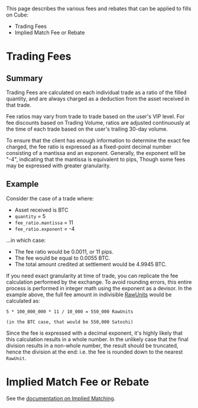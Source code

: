 This page describes the various fees and rebates that can be applied to fills on Cube:
- Trading Fees
- Implied Match Fee or Rebate

# Trading Fees

## Summary

Trading Fees are calculated on each individual trade as a ratio of the filled quantity,
and are always charged as a deduction from the asset received in that trade.

Fee ratios may vary from trade to trade based on the user's VIP level.
For fee discounts based on Trading Volume, ratios are adjusted continuously
at the time of each trade based on the user's trailing 30-day volume.

To ensure that the client has enough information to determine the exact fee charged,
the fee ratio is expressed as a fixed-point decimal number consisting of a mantissa and an exponent.
Generally, the exponent will be "-4", indicating that the mantissa is equivalent to pips,
Though some fees may be expressed with greater granularity.

## Example

Consider the case of a trade where:
- Asset received is BTC
- `quantity` = 5
- `fee_ratio.mantissa` = 11
- `fee_ratio.exponent` = -4

...in which case:
- The fee ratio would be 0.0011, or 11 pips.
- The fee would be equal to 0.0055 BTC.
- The total amount credited at settlement would be 4.9945 BTC.

If you need exact granularity at time of trade, you can replicate the fee calculation performed by the exchange.
To avoid rounding errors, this entire process is performed in integer math using the exponent as a devisor.
In the example above, the full fee amount in indivisible [RawUnits](#rawunits) would be calculated as:
```text
5 * 100_000_000 * 11 / 10_000 = 550_000 RawUnits

(in the BTC case, that would be 550,000 Satoshi)
```

Since the fee is expressed with a decimal exponent, it's highly likely that this calculation results in a whole number.
In the unlikely case that the final division results in a non-whole number, the result should be truncated,
hence the division at the end: i.e. the fee is rounded down to the nearest `RawUnit`.

# Implied Match Fee or Rebate

See the [documentation on Implied Matching](./implied-matching.md#ImpliedMatchFeeOrRebate).
